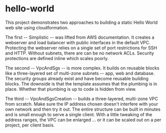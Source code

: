 # hello-world
This project demonstrates two approaches to building a static Hello World web site using cloudformation. 

The first -- Simplistic -- was lifted from AWS documentation. It creates a webserver and load balancer with public interfaces in the default VPC. Protecting the webserver relies on a single set of port restrictions for SSH and HTTP. Without subnets, there are can be no network ACLs. Security protections are defined inline which scales poorly.

The second -- VpcAndSgs -- is more complex. It builds on reusable blocks like a three-layered set of multi-zone subnets -- app, web and database. The security groups already exist and have become reusable building blocks. The downside is that the template assumes that the plumbing is in place. Whether that plumbing is up to code is hidden from view.

The third -- VpcAndSgsCreation -- builds a three-layered, multi-zone VPC from scratch. Make sure the IP address chosen doesn't interfere with your own network and then try it out. The entire structure can be built in minutes and is small enough to serve a single client. With a little tweaking of the address ranges, the VPC can be enlarged ... or it can be scaled out on a per project, per client basis.

